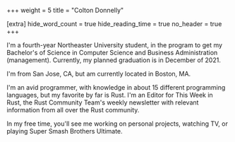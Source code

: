 +++
weight = 5
title = "Colton Donnelly"

[extra]
hide_word_count = true
hide_reading_time = true
no_header = true
+++

I'm a fourth-year Northeaster University student, in the program to get my Bachelor's of Science in Computer Science and Business Administration (management).
Currently, my planned graduation is in December of 2021.

I'm from San Jose, CA, but am currently located in Boston, MA.

I'm an avid programmer, with knowledge in about 15 different programming languages, but my favorite by far is Rust.
I'm an Editor for This Week in Rust, the Rust Community Team's weekly newsletter with relevant information from all over the Rust community.

In my free time, you'll see me working on personal projects, watching TV, or playing Super Smash Brothers Ultimate.
